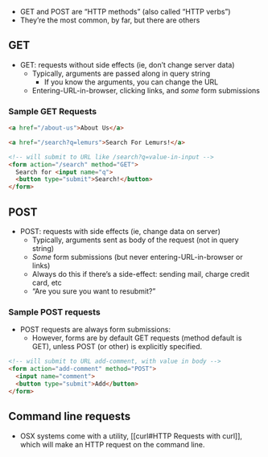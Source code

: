 - GET and POST are “HTTP methods” (also called “HTTP verbs”)
- They’re the most common, by far, but there are others

## GET
- GET: requests without side effects (ie, don’t change server data)
    -   Typically, arguments are passed along in query string
        -   If you know the arguments, you can change the URL
    -   Entering-URL-in-browser, clicking links, and _some_ form submissions

### Sample GET Requests
```html
<a href="/about-us">About Us</a>

<a href="/search?q=lemurs">Search For Lemurs!</a>

<!-- will submit to URL like /search?q=value-in-input -->
<form action="/search" method="GET">
  Search for <input name="q">
  <button type="submit">Search!</button>
</form>
```

## POST
-   POST: requests with side effects (ie, change data on server)
    -   Typically, arguments sent as body of the request (not in query string)
    -   _Some_ form submissions (but never entering-URL-in-browser or links)
    -   Always do this if there’s a side-effect: sending mail, charge credit card, etc
    -   “Are you sure you want to resubmit?”

### Sample POST requests
- POST requests are always form submissions:
	- However, forms are by default GET requests (method default is GET), unless POST (or other) is explicitly specified.
```html
<!-- will submit to URL add-comment, with value in body -->
<form action="add-comment" method="POST">
  <input name="comment">
  <button type="submit">Add</button>
</form>
```

## Command line requests
- OSX systems come with a utility, [[curl#HTTP Requests with curl]], which will make an HTTP request on the command line.